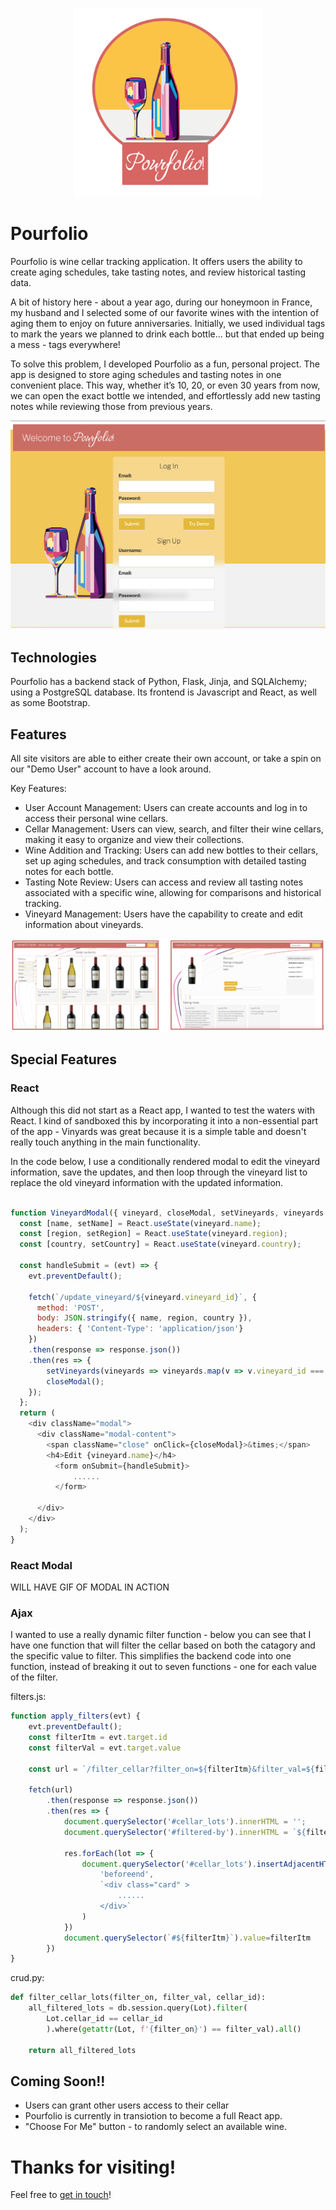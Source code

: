 
<p align="center"><img src="static/imgs/pourfolio-logo.png" width="300" ></p>

# Pourfolio
Pourfolio is wine cellar tracking application. It offers users the ability to create aging schedules, take tasting notes, and review historical tasting data.

A bit of history here - about a year ago, during our honeymoon in France, my husband and I selected some of our favorite wines with the intention of aging them to enjoy on future anniversaries. Initially, we used individual tags to mark the years we planned to drink each bottle... but that ended up being a mess - tags everywhere!

To solve this problem, I developed Pourfolio as a fun, personal project. The app is designed to store aging schedules and tasting notes in one convenient place. This way, whether it’s 10, 20, or even 30 years from now, we can open the exact bottle we intended, and effortlessly add new tasting notes while reviewing those from previous years.

<img src="static/imgs/login.jpg" width="600" >

## Technologies

Pourfolio has a backend stack of Python, Flask, Jinja, and SQLAlchemy; using a PostgreSQL database.  Its frontend is Javascript and React, as well as some Bootstrap.  

## Features

All site visitors are able to either create their own account, or take a spin on our "Demo User" account to have a look around.  

Key Features:

- User Account Management: Users can create accounts and log in to access their personal wine cellars.
- Cellar Management: Users can view, search, and filter their wine cellars, making it easy to organize and view their collections.
- Wine Addition and Tracking: Users can add new bottles to their cellars, set up aging schedules, and track consumption with detailed tasting notes for each bottle.
- Tasting Note Review: Users can access and review all tasting notes associated with a specific wine, allowing for comparisons and historical tracking.
- Vineyard Management: Users have the capability to create and edit information about vineyards.

<img src="static/imgs/cellar-and-wine-views.png" >



## Special Features

### React
Although this did not start as a React app, I wanted to test the waters with React.  I kind of sandboxed this by incorporating it into a non-essential part of the app - Vinyards was great because it is a simple table and doesn't really touch anything in the main functionality.  

In the code below, I  use a conditionally rendered modal to edit the vineyard information, save the updates, and then loop through the vineyard list to replace the old vineyard information with the updated information.


```javascript 

function VineyardModal({ vineyard, closeModal, setVineyards, vineyards }) {
  const [name, setName] = React.useState(vineyard.name);
  const [region, setRegion] = React.useState(vineyard.region);
  const [country, setCountry] = React.useState(vineyard.country);

  const handleSubmit = (evt) => {
    evt.preventDefault();

    fetch(`/update_vineyard/${vineyard.vineyard_id}`, {
      method: 'POST',
      body: JSON.stringify({ name, region, country }),
      headers: { 'Content-Type': 'application/json'}
    })
    .then(response => response.json())
    .then(res => {  
        setVineyards(vineyards => vineyards.map(v => v.vineyard_id === vineyard.vineyard_id ? res : v));
        closeModal();
    });
  };
  return (
    <div className="modal">
      <div className="modal-content">
        <span className="close" onClick={closeModal}>&times;</span>
        <h4>Edit {vineyard.name}</h4>
          <form onSubmit={handleSubmit}>
              ......
          </form>

      </div>
    </div>
  );
}

```

### React Modal 
WILL HAVE GIF OF MODAL IN ACTION

### Ajax

I wanted to use a really dynamic filter function - below you can see that I have one function that will filter the cellar based on both the catagory and the specific value to filter.  This simplifies the backend code into one function, instead of breaking it out to seven functions - one for each value of the filter.    

filters.js:
```javascript 
function apply_filters(evt) {
    evt.preventDefault();
    const filterItm = evt.target.id
    const filterVal = evt.target.value

    const url = `/filter_cellar?filter_on=${filterItm}&filter_val=${filterVal}`

    fetch(url)
        .then(response => response.json())
        .then(res => {    
            document.querySelector('#cellar_lots').innerHTML = '';
            document.querySelector('#filtered-by').innerHTML = `${filterItm}: ${filterVal}`;
         
            res.forEach(lot => {
                document.querySelector('#cellar_lots').insertAdjacentHTML(
                    'beforeend', 
                    `<div class="card" >
                        ......
                    </div>`
                )
            })
            document.querySelector(`#${filterItm}`).value=filterItm
        })
}

```
crud.py: 
```python
def filter_cellar_lots(filter_on, filter_val, cellar_id):
    all_filtered_lots = db.session.query(Lot).filter(
        Lot.cellar_id == cellar_id
        ).where(getattr(Lot, f'{filter_on}') == filter_val).all()
    
    return all_filtered_lots
```


## Coming Soon!!  
- Users can grant other users access to their cellar
- Pourfolio is currently in transiotion to become a full React app.
- "Choose For Me" button - to randomly select an available wine.

# Thanks for visiting!  
Feel free to [get in touch](https://www.heyimhelen.com)!
